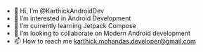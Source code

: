 - 👋 Hi, I’m @KarthickAndroidDev
- 👀 I’m interested in Android Development
- 🌱 I’m currently learning Jetpack Compose
- 💞️ I’m looking to collaborate on Modern Android development
- 📫 How to reach me karthick.mohandas.developer@gmail.com

<!---
KarthickAndroidDev/KarthickAndroidDev is a ✨ special ✨ repository because its `README.md` (this file) appears on your GitHub profile.
You can click the Preview link to take a look at your changes.
--->

